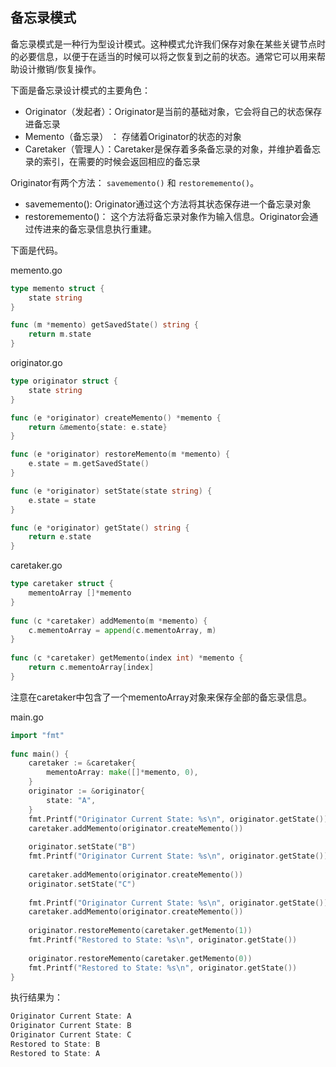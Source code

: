 ## 备忘录模式

备忘录模式是一种行为型设计模式。这种模式允许我们保存对象在某些关键节点时的必要信息，以便于在适当的时候可以将之恢复到之前的状态。通常它可以用来帮助设计撤销/恢复操作。

下面是备忘录设计模式的主要角色：

- Originator（发起者）：Originator是当前的基础对象，它会将自己的状态保存进备忘录
- Memento（备忘录） ： 存储着Originator的状态的对象
- Caretaker（管理人）：Caretaker是保存着多条备忘录的对象，并维护着备忘录的索引，在需要的时候会返回相应的备忘录

Originator有两个方法： `savememento()` 和 `restorememento()`。

- savememento(): Originator通过这个方法将其状态保存进一个备忘录对象
- restorememento()： 这个方法将备忘录对象作为输入信息。Originator会通过传进来的备忘录信息执行重建。

下面是代码。

memento.go

```go
type memento struct {
    state string
}

func (m *memento) getSavedState() string {
    return m.state
}
```

originator.go

```go
type originator struct {
    state string
}

func (e *originator) createMemento() *memento {
    return &memento{state: e.state}
}

func (e *originator) restoreMemento(m *memento) {
    e.state = m.getSavedState()
}

func (e *originator) setState(state string) {
    e.state = state
}

func (e *originator) getState() string {
    return e.state
}
```

caretaker.go

```go
type caretaker struct {
    mementoArray []*memento
}
 
func (c *caretaker) addMemento(m *memento) {
    c.mementoArray = append(c.mementoArray, m)
}
 
func (c *caretaker) getMemento(index int) *memento {
    return c.mementoArray[index]
}
```

注意在caretaker中包含了一个mementoArray对象来保存全部的备忘录信息。

main.go

```go
import "fmt"
 
func main() {
    caretaker := &caretaker{
        mementoArray: make([]*memento, 0),
    }
    originator := &originator{
        state: "A",
    }
    fmt.Printf("Originator Current State: %s\n", originator.getState())
    caretaker.addMemento(originator.createMemento())
 
    originator.setState("B")
    fmt.Printf("Originator Current State: %s\n", originator.getState())
 
    caretaker.addMemento(originator.createMemento())
    originator.setState("C")
 
    fmt.Printf("Originator Current State: %s\n", originator.getState())
    caretaker.addMemento(originator.createMemento())
 
    originator.restoreMemento(caretaker.getMemento(1))
    fmt.Printf("Restored to State: %s\n", originator.getState())
 
    originator.restoreMemento(caretaker.getMemento(0))
    fmt.Printf("Restored to State: %s\n", originator.getState())
}
```

执行结果为：

```go
Originator Current State: A
Originator Current State: B
Originator Current State: C
Restored to State: B
Restored to State: A
```

